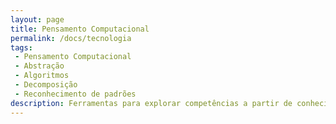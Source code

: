 ```yaml
---
layout: page
title: Pensamento Computacional
permalink: /docs/tecnologia
tags:
 - Pensamento Computacional
 - Abstração
 - Algoritmos
 - Decomposição
 - Reconhecimento de padrões
description: Ferramentas para explorar competências a partir de conhecimentos práticos da computação, englobando sistematizar, representar, analisar e resolver problemas.
---
```



